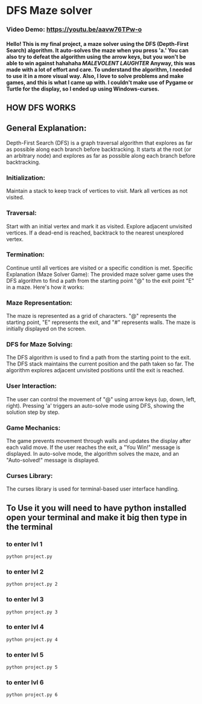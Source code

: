 # DFS Maze solver
### Video Demo: https://youtu.be/aavw76TPw-o
#### Hello! This is my final project, a maze solver using the DFS (Depth-First Search) algorithm. It auto-solves the maze when you press 'a.' You can also try to defeat the algorithm using the arrow keys, but you won't be able to win against hahahaha *MALEVOLENT LAUGHTER* Anyway, this was made with a lot of effort and care. To understand the algorithm, I needed to use it in a more visual way. Also, I love to solve problems and make games, and this is what I came up with. I couldn't make use of Pygame or Turtle for the display, so I ended up using Windows-curses.

## HOW DFS WORKS
## General Explanation:
Depth-First Search (DFS) is a graph traversal algorithm that explores as far as possible along each branch before backtracking. It starts at the root (or an arbitrary node) and explores as far as possible along each branch before backtracking.
### Initialization:

Maintain a stack to keep track of vertices to visit.
Mark all vertices as not visited.
### Traversal:

Start with an initial vertex and mark it as visited.
Explore adjacent unvisited vertices.
If a dead-end is reached, backtrack to the nearest unexplored vertex.
### Termination:

Continue until all vertices are visited or a specific condition is met.
Specific Explanation (Maze Solver Game):
The provided maze solver game uses the DFS algorithm to find a path from the starting point "@" to the exit point "E" in a maze. Here's how it works:

### Maze Representation:

The maze is represented as a grid of characters.
"@" represents the starting point, "E" represents the exit, and "#" represents walls.
The maze is initially displayed on the screen.
### DFS for Maze Solving:

The DFS algorithm is used to find a path from the starting point to the exit.
The DFS stack maintains the current position and the path taken so far.
The algorithm explores adjacent unvisited positions until the exit is reached.
### User Interaction:

The user can control the movement of "@" using arrow keys (up, down, left, right).
Pressing 'a' triggers an auto-solve mode using DFS, showing the solution step by step.
### Game Mechanics:

The game prevents movement through walls and updates the display after each valid move.
If the user reaches the exit, a "You Win!" message is displayed.
In auto-solve mode, the algorithm solves the maze, and an "Auto-solved!" message is displayed.
### Curses Library:
The curses library is used for terminal-based user interface handling.

## To Use it you will need to have python installed open your terminal and make it big then type in the terminal

### to enter lvl 1
```
python project.py
```
### to enter lvl 2
```
python project.py 2
```

### to enter lvl 3
```
python project.py 3
```
### to enter lvl 4
```
python project.py 4
```

### to enter lvl 5
```
python project.py 5
```

### to enter lvl 6
```
python project.py 6
```